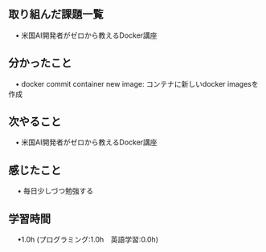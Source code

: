 ## 取り組んだ課題一覧

 　• 米国AI開発者がゼロから教えるDocker講座　

## 分かったこと

 　• docker commit container new image: コンテナに新しいdocker imagesを作成

## 次やること　

 　• 米国AI開発者がゼロから教えるDocker講座　

## 感じたこと

　 • 毎日少しづつ勉強する

## 学習時間

　 •1.0h (プログラミング:1.0h　英語学習:0.0h)